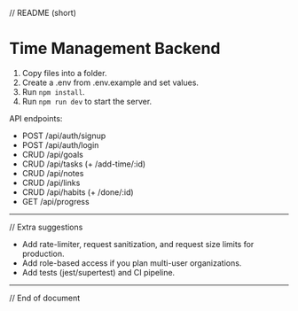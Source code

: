 

// README (short)
# Time Management Backend


1. Copy files into a folder.
2. Create a .env from .env.example and set values.
3. Run `npm install`.
4. Run `npm run dev` to start the server.


API endpoints:
- POST /api/auth/signup
- POST /api/auth/login
- CRUD /api/goals
- CRUD /api/tasks (+ /add-time/:id)
- CRUD /api/notes
- CRUD /api/links
- CRUD /api/habits (+ /done/:id)
- GET /api/progress


---


// Extra suggestions
- Add rate-limiter, request sanitization, and request size limits for production.
- Add role-based access if you plan multi-user organizations.
- Add tests (jest/supertest) and CI pipeline.


---


// End of document